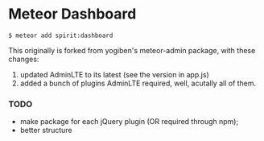 Meteor Dashboard
============
`$ meteor add spirit:dashboard`

This originally is forked from yogiben's meteor-admin package, with these changes:
 1. updated AdminLTE to its latest (see the version in app.js)
 2. added a bunch of plugins AdminLTE required, well, acutally all of them.

### TODO
 * make package for each jQuery plugin (OR required through npm);
 * better structure
